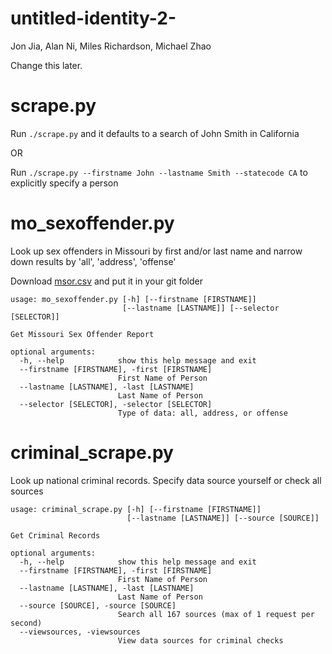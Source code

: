 untitled-identity-2-
====================

Jon Jia, Alan Ni, Miles Richardson, Michael Zhao

Change this later.


scrape.py
=========
Run `./scrape.py` and it defaults to a search of John Smith in California

OR

Run `./scrape.py --firstname John --lastname Smith --statecode CA` to explicitly specify a person


mo\_sexoffender.py
===================
Look up sex offenders in Missouri by first and/or last name and narrow down results by 'all', 'address', 'offense'

Download [msor.csv](http://dl.dropboxusercontent.com/u/27627620/id/msor.csv) and put it in your git folder

	usage: mo_sexoffender.py [-h] [--firstname [FIRSTNAME]]
							 [--lastname [LASTNAME]] [--selector [SELECTOR]]

	Get Missouri Sex Offender Report

	optional arguments:
	  -h, --help            show this help message and exit
	  --firstname [FIRSTNAME], -first [FIRSTNAME]
							First Name of Person
	  --lastname [LASTNAME], -last [LASTNAME]
							Last Name of Person
	  --selector [SELECTOR], -selector [SELECTOR]
							Type of data: all, address, or offense


criminal\_scrape.py
====================
Look up national criminal records. Specify data source yourself or check all sources


	usage: criminal_scrape.py [-h] [--firstname [FIRSTNAME]]
							  [--lastname [LASTNAME]] [--source [SOURCE]]

	Get Criminal Records

	optional arguments:
	  -h, --help            show this help message and exit
	  --firstname [FIRSTNAME], -first [FIRSTNAME]
							First Name of Person
	  --lastname [LASTNAME], -last [LASTNAME]
							Last Name of Person
	  --source [SOURCE], -source [SOURCE]
							Search all 167 sources (max of 1 request per second)
	  --viewsources, -viewsources
							View data sources for criminal checks

